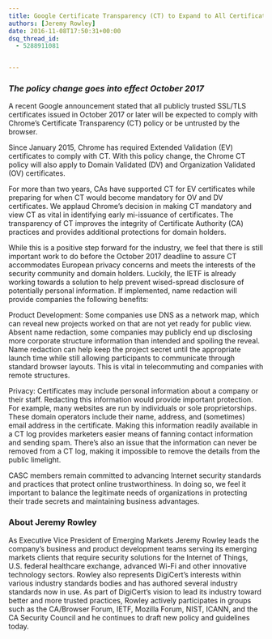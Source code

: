 ```yaml
---
title: Google Certificate Transparency (CT) to Expand to All Certificates Types
authors: [Jeremy Rowley]
date: 2016-11-08T17:50:31+00:00
dsq_thread_id:
  - 5288911081


---
```

### _The policy change goes into effect October 2017_

A recent Google announcement stated that all publicly trusted SSL/TLS certificates issued in October 2017 or later will be expected to comply with Chrome’s Certificate Transparency (CT) policy or be untrusted by the browser.

Since January 2015, Chrome has required Extended Validation (EV) certificates to comply with CT. With this policy change, the Chrome CT policy will also apply to Domain Validated (DV) and Organization Validated (OV) certificates.

For more than two years, CAs have supported CT for EV certificates while preparing for when CT would become mandatory for OV and DV certificates. We applaud Chrome’s decision in making CT mandatory and view CT as vital in identifying early mi-issuance of certificates. The transparency of CT improves the integrity of Certificate Authority (CA) practices and provides additional protections for domain holders.

While this is a positive step forward for the industry, we feel that there is still important work to do before the October 2017 deadline to assure CT accommodates European privacy concerns and meets the interests of the security community and domain holders. Luckily, the IETF is already working towards a solution to help prevent wised-spread disclosure of potentially personal information. If implemented, name redaction will provide companies the following benefits:

Product Development: Some companies use DNS as a network map, which can reveal new projects worked on that are not yet ready for public view. Absent name redaction, some companies may publicly end up disclosing more corporate structure information than intended and spoiling the reveal. Name redaction can help keep the project secret until the appropriate launch time while still allowing participants to communicate through standard browser layouts. This is vital in telecommuting and companies with remote structures.

Privacy: Certificates may include personal information about a company or their staff. Redacting this information would provide important protection. For example, many websites are run by individuals or sole proprietorships. These domain operators include their name, address, and (sometimes) email address in the certificate. Making this information readily available in a CT log provides marketers easier means of fanning contact information and sending spam. There’s also an issue that the information can never be removed from a CT log, making it impossible to remove the details from the public limelight.

CASC members remain committed to advancing Internet security standards and practices that protect online trustworthiness. In doing so, we feel it important to balance the legitimate needs of organizations in protecting their trade secrets and maintaining business advantages.

### About Jeremy Rowley

As Executive Vice President of Emerging Markets Jeremy Rowley leads the company’s business and product development teams serving its emerging markets clients that require security solutions for the Internet of Things, U.S. federal healthcare exchange, advanced Wi-Fi and other innovative technology sectors. Rowley also represents DigiCert’s interests within various industry standards bodies and has authored several industry standards now in use. As part of DigiCert’s vision to lead its industry toward better and more trusted practices, Rowley actively participates in groups such as the CA/Browser Forum, IETF, Mozilla Forum, NIST, ICANN, and the CA Security Council and he continues to draft new policy and guidelines today.